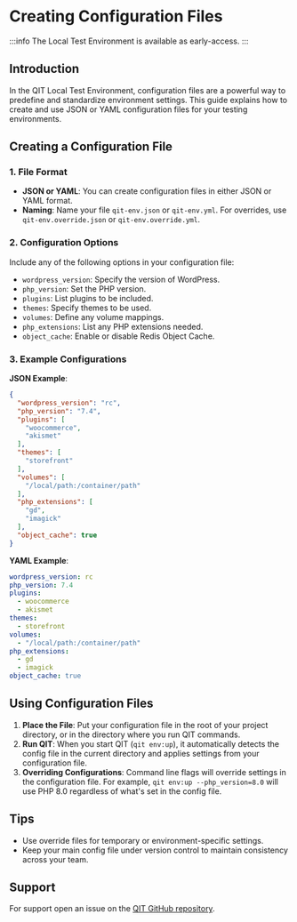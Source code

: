 # Creating Configuration Files

:::info
The Local Test Environment is available as early-access.
:::

## Introduction

In the QIT Local Test Environment, configuration files are a powerful way to predefine and standardize environment settings. This guide explains how to create and use JSON or YAML configuration files for your testing environments.

## Creating a Configuration File

### 1. File Format

- **JSON or YAML**: You can create configuration files in either JSON or YAML format.
- **Naming**: Name your file `qit-env.json` or `qit-env.yml`. For overrides, use `qit-env.override.json` or `qit-env.override.yml`.

### 2. Configuration Options

Include any of the following options in your configuration file:
- `wordpress_version`: Specify the version of WordPress.
- `php_version`: Set the PHP version.
- `plugins`: List plugins to be included.
- `themes`: Specify themes to be used.
- `volumes`: Define any volume mappings.
- `php_extensions`: List any PHP extensions needed.
- `object_cache`: Enable or disable Redis Object Cache.

### 3. Example Configurations

**JSON Example**:
```json
{
  "wordpress_version": "rc",
  "php_version": "7.4",
  "plugins": [
    "woocommerce",
    "akismet"
  ],
  "themes": [
    "storefront"
  ],
  "volumes": [
    "/local/path:/container/path"
  ],
  "php_extensions": [
    "gd",
    "imagick"
  ],
  "object_cache": true
}
```

**YAML Example**:
```yaml
wordpress_version: rc
php_version: 7.4
plugins:
  - woocommerce
  - akismet
themes:
  - storefront
volumes:
  - "/local/path:/container/path"
php_extensions:
  - gd
  - imagick
object_cache: true
```

## Using Configuration Files

1. **Place the File**: Put your configuration file in the root of your project directory, or in the directory where you run QIT commands.
2. **Run QIT**: When you start QIT (`qit env:up`), it automatically detects the config file in the current directory and applies settings from your configuration file.
3. **Overriding Configurations**: Command line flags will override settings in the configuration file. For example, `qit env:up --php_version=8.0` will use PHP 8.0 regardless of what's set in the config file.

## Tips

- Use override files for temporary or environment-specific settings.
- Keep your main config file under version control to maintain consistency across your team.

## Support

For support open an issue on the [QIT GitHub repository](https://github.com/woocommerce/qit-cli/issues).